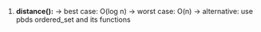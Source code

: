 1. **distance():**
-> best case: O(log n)
-> worst case: O(n)
-> alternative: use pbds ordered_set and its functions 
